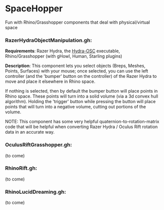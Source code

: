 # SpaceHopper
Fun with Rhino/Grasshopper components that deal with physical/virtual space

### RazerHydraObjectManipulation.gh:

**Requirements**: Razer Hydra, the [Hydra-OSC](https://github.com/MrMormon/hydra-osc) executable, Rhino/Grasshopper (with gHowl, Human, Starling plugins)

**Description**: This component lets you select objects (Breps, Meshes, Points, Surfaces) with your mouse; once selected, you can use the left controller (and the 'bumper' button on the controller) of the Razer Hydra to move and place it elsewhere in Rhino space.

If nothing is selected, then by default the bumper button will place points in Rhino space. These points will turn into a solid volume (via a 3d convex hull algorithm). Holding the 'trigger' button while pressing the button will place points that will turn into a negative volume, cutting out portions of the volume.

NOTE: This component has some very helpful quaternion-to-rotation-matrix code that will be helpful when converting Razer Hydra / Oculus Rift rotation data in an accurate way.

### OculusRiftGrasshopper.gh:

(to come)

### RhinoRift.gh:

(to come)

### RhinoLucidDreaming.gh:

(to come)
